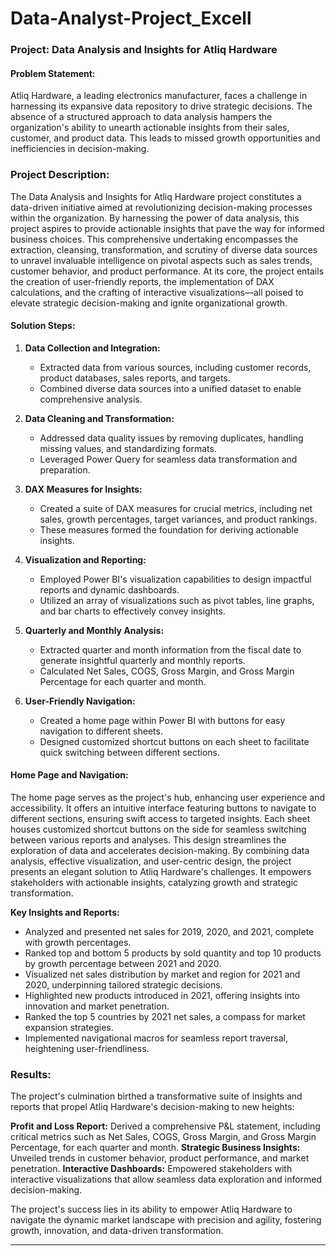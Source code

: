# Data-Analyst-Project_Excell

### Project: Data Analysis and Insights for Atliq Hardware

#### Problem Statement:

Atliq Hardware, a leading electronics manufacturer, faces a challenge in harnessing its expansive data repository to drive strategic decisions. The absence of a structured approach to data analysis hampers the organization's ability to unearth actionable insights from their sales, customer, and product data. This leads to missed growth opportunities and inefficiencies in decision-making.

### Project Description:

The Data Analysis and Insights for Atliq Hardware project constitutes a data-driven initiative aimed at revolutionizing decision-making processes within the organization. By harnessing the power of data analysis, this project aspires to provide actionable insights that pave the way for informed business choices. This comprehensive undertaking encompasses the extraction, cleansing, transformation, and scrutiny of diverse data sources to unravel invaluable intelligence on pivotal aspects such as sales trends, customer behavior, and product performance. At its core, the project entails the creation of user-friendly reports, the implementation of DAX calculations, and the crafting of interactive visualizations—all poised to elevate strategic decision-making and ignite organizational growth.

#### Solution Steps:

1. **Data Collection and Integration:**
   - Extracted data from various sources, including customer records, product databases, sales reports, and targets.
   - Combined diverse data sources into a unified dataset to enable comprehensive analysis.

2. **Data Cleaning and Transformation:**
   - Addressed data quality issues by removing duplicates, handling missing values, and standardizing formats.
   - Leveraged Power Query for seamless data transformation and preparation.

3. **DAX Measures for Insights:**
   - Created a suite of DAX measures for crucial metrics, including net sales, growth percentages, target variances, and product rankings.
   - These measures formed the foundation for deriving actionable insights.

4. **Visualization and Reporting:**
   - Employed Power BI's visualization capabilities to design impactful reports and dynamic dashboards.
   - Utilized an array of visualizations such as pivot tables, line graphs, and bar charts to effectively convey insights.

5. **Quarterly and Monthly Analysis:**
   - Extracted quarter and month information from the fiscal date to generate insightful quarterly and monthly reports.
   - Calculated Net Sales, COGS, Gross Margin, and Gross Margin Percentage for each quarter and month.

6. **User-Friendly Navigation:**
   - Created a home page within Power BI with buttons for easy navigation to different sheets.
   - Designed customized shortcut buttons on each sheet to facilitate quick switching between different sections.

#### Home Page and Navigation:

The home page serves as the project's hub, enhancing user experience and accessibility. It offers an intuitive interface featuring buttons to navigate to different sections, ensuring swift access to targeted insights. Each sheet houses customized shortcut buttons on the side for seamless switching between various reports and analyses. This design streamlines the exploration of data and accelerates decision-making.
By combining data analysis, effective visualization, and user-centric design, the project presents an elegant solution to Atliq Hardware's challenges. It empowers stakeholders with actionable insights, catalyzing growth and strategic transformation.

**Key Insights and Reports:**

- Analyzed and presented net sales for 2019, 2020, and 2021, complete with growth percentages.
- Ranked top and bottom 5 products by sold quantity and top 10 products by growth percentage between 2021 and 2020.
- Visualized net sales distribution by market and region for 2021 and 2020, underpinning tailored strategic decisions.
- Highlighted new products introduced in 2021, offering insights into innovation and market penetration.
- Ranked the top 5 countries by 2021 net sales, a compass for market expansion strategies.
- Implemented navigational macros for seamless report traversal, heightening user-friendliness.

### Results:

The project's culmination birthed a transformative suite of insights and reports that propel Atliq Hardware's decision-making to new heights:

**Profit and Loss Report:** Derived a comprehensive P&L statement, including critical metrics such as Net Sales, COGS, Gross Margin, and Gross Margin Percentage, for each quarter and month.
**Strategic Business Insights:** Unveiled trends in customer behavior, product performance, and market penetration.
**Interactive Dashboards:** Empowered stakeholders with interactive visualizations that allow seamless data exploration and informed decision-making.

The project's success lies in its ability to empower Atliq Hardware to navigate the dynamic market landscape with precision and agility, fostering growth, innovation, and data-driven transformation.



---
